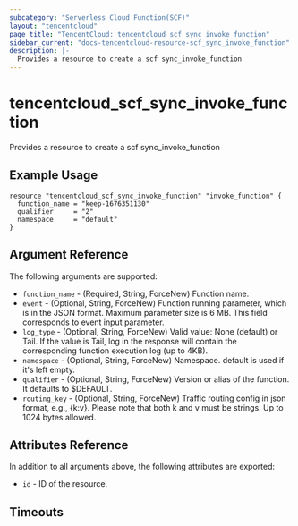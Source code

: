 ```yaml
---
subcategory: "Serverless Cloud Function(SCF)"
layout: "tencentcloud"
page_title: "TencentCloud: tencentcloud_scf_sync_invoke_function"
sidebar_current: "docs-tencentcloud-resource-scf_sync_invoke_function"
description: |-
  Provides a resource to create a scf sync_invoke_function
---
```


# tencentcloud_scf_sync_invoke_function

Provides a resource to create a scf sync_invoke_function

## Example Usage

```hcl
resource "tencentcloud_scf_sync_invoke_function" "invoke_function" {
  function_name = "keep-1676351130"
  qualifier     = "2"
  namespace     = "default"
}
```

## Argument Reference

The following arguments are supported:

* `function_name` - (Required, String, ForceNew) Function name.
* `event` - (Optional, String, ForceNew) Function running parameter, which is in the JSON format. Maximum parameter size is 6 MB. This field corresponds to event input parameter.
* `log_type` - (Optional, String, ForceNew) Valid value: None (default) or Tail. If the value is Tail, log in the response will contain the corresponding function execution log (up to 4KB).
* `namespace` - (Optional, String, ForceNew) Namespace. default is used if it's left empty.
* `qualifier` - (Optional, String, ForceNew) Version or alias of the function. It defaults to $DEFAULT.
* `routing_key` - (Optional, String, ForceNew) Traffic routing config in json format, e.g., {k:v}. Please note that both k and v must be strings. Up to 1024 bytes allowed.

## Attributes Reference

In addition to all arguments above, the following attributes are exported:

* `id` - ID of the resource.



## Timeouts

<no value>


